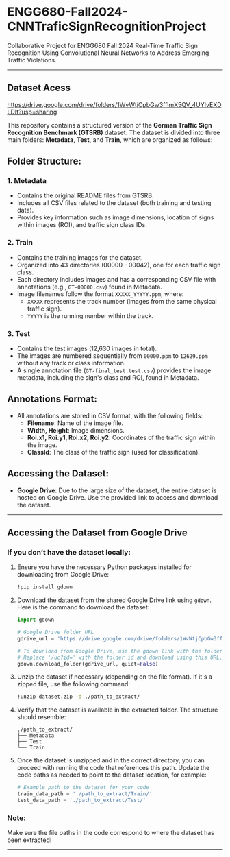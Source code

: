 # ENGG680-Fall2024-CNNTraficSignRecognitionProject
Collaborative Project for ENGG680 Fall 2024 
Real-Time Traffic Sign Recognition Using Convolutional Neural Networks to Address Emerging Traffic Violations.

---

## Dataset Acess
https://drive.google.com/drive/folders/1WvWtjCpbGw3fflmX5QV_4UYIvEXDLDIt?usp=sharing

This repository contains a structured version of the **German Traffic Sign Recognition Benchmark (GTSRB)** dataset. The dataset is divided into three main folders: **Metadata**, **Test**, and **Train**, which are organized as follows:

## Folder Structure:

### 1. **Metadata**
   - Contains the original README files from GTSRB.
   - Includes all CSV files related to the dataset (both training and testing data).
   - Provides key information such as image dimensions, location of signs within images (ROI), and traffic sign class IDs.

### 2. **Train**
   - Contains the training images for the dataset.
   - Organized into 43 directories (00000 - 00042), one for each traffic sign class.
   - Each directory includes images and has a corresponding CSV file with annotations (e.g., `GT-00000.csv`) found in Metadata.
   - Image filenames follow the format `XXXXX_YYYYY.ppm`, where:
     - `XXXXX` represents the track number (images from the same physical traffic sign).
     - `YYYYY` is the running number within the track.

### 3. **Test**
   - Contains the test images (12,630 images in total).
   - The images are numbered sequentially from `00000.ppm` to `12629.ppm` without any track or class information.
   - A single annotation file (`GT-final_test.test.csv`) provides the image metadata, including the sign's class and ROI, found in Metadata.

## Annotations Format:
- All annotations are stored in CSV format, with the following fields:
  - **Filename**: Name of the image file.
  - **Width, Height**: Image dimensions.
  - **Roi.x1, Roi.y1, Roi.x2, Roi.y2**: Coordinates of the traffic sign within the image.
  - **ClassId**: The class of the traffic sign (used for classification).

## Accessing the Dataset:
- **Google Drive**: Due to the large size of the dataset, the entire dataset is hosted on Google Drive. Use the provided link to access and download the dataset.

---

## Accessing the Dataset from Google Drive

### If you don’t have the dataset locally:
1. Ensure you have the necessary Python packages installed for downloading from Google Drive:
   ```bash
   !pip install gdown
   ```

2. Download the dataset from the shared Google Drive link using `gdown`. Here is the command to download the dataset:

   ```python
   import gdown

   # Google Drive folder URL
   gdrive_url = 'https://drive.google.com/drive/folders/1WvWtjCpbGw3fflmX5QV_4UYIvEXDLDIt?usp=sharing'
   
   # To download from Google Drive, use the gdown link with the folder id.
   # Replace '/uc?id=' with the folder id and download using this URL.
   gdown.download_folder(gdrive_url, quiet=False)
   ```

3. Unzip the dataset if necessary (depending on the file format). If it's a zipped file, use the following command:
   ```bash
   !unzip dataset.zip -d ./path_to_extract/
   ```

4. Verify that the dataset is available in the extracted folder. The structure should resemble:
   ```
   ./path_to_extract/
   ├── Metadata
   ├── Test
   └── Train
   ```

5. Once the dataset is unzipped and in the correct directory, you can proceed with running the code that references this path. Update the code paths as needed to point to the dataset location, for example:

   ```python
   # Example path to the dataset for your code
   train_data_path = './path_to_extract/Train/'
   test_data_path = './path_to_extract/Test/'
   ```

### Note:
Make sure the file paths in the code correspond to where the dataset has been extracted!

---
